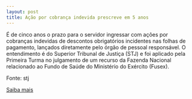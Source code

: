 ```yaml
---
layout: post
title: Ação por cobrança indevida prescreve em 5 anos
---
```

<p>É de cinco anos o prazo para o servidor ingressar com ações por cobranças indevidas de descontos obrigatórios incidentes nas folhas de pagamento, lançados diretamente pelo órgão de pessoal responsável. O entendimento é do Superior Tribunal de Justiça (STJ) e foi aplicado pela Primeira Turma no julgamento de um recurso da Fazenda Nacional relacionado ao Fundo de Saúde do Ministério do Exército (Fusex).</p><p>Fonte: stj</p><p><a href="http://www.stj.jus.br/portal_stj/publicacao/engine.wsp?tmp.area=398&tmp.texto=92128" target="_blank">Saiba mais </a></p>
